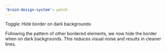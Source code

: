 ```yaml
---
'braid-design-system': patch
---
```


Toggle: Hide border on dark backgrounds

Following the pattern of other bordered elements, we now hide the border when on dark backgrounds. This reduces visual noise and results in cleaner lines.

